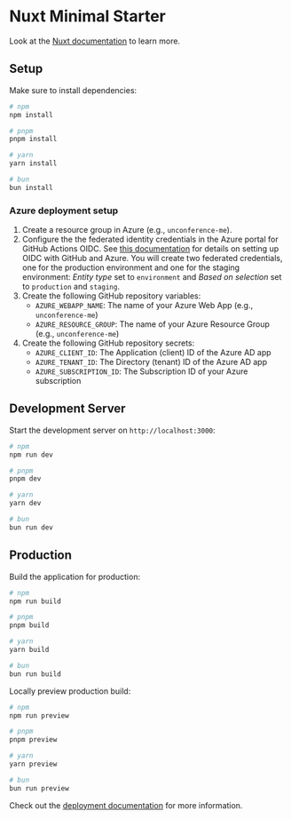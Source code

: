 # Nuxt Minimal Starter

Look at the [Nuxt documentation](https://nuxt.com/docs/getting-started/introduction) to learn more.

## Setup

Make sure to install dependencies:

```bash
# npm
npm install

# pnpm
pnpm install

# yarn
yarn install

# bun
bun install
```

### Azure deployment setup
1. Create a resource group in Azure (e.g., `unconference-me`).
2. Configure the the federated identity credentials in the Azure portal for GitHub Actions OIDC. See [this documentation](https://learn.microsoft.com/en-us/azure/developer/github/connect-from-azure-openid-connect) for details on setting up OIDC with GitHub and Azure. You will create two federated credentials, one for the production environment and one for the staging environment: *Entity type* set to `environment` and *Based on selection* set to `production` and `staging`.
3. Create the following GitHub repository variables:
   - `AZURE_WEBAPP_NAME`: The name of your Azure Web App (e.g., `unconference-me`)
   - `AZURE_RESOURCE_GROUP`: The name of your Azure Resource Group (e.g., `unconference-me`)
4. Create the following GitHub repository secrets:
   - `AZURE_CLIENT_ID`: The Application (client) ID of the Azure AD app
   - `AZURE_TENANT_ID`: The Directory (tenant) ID of the Azure AD app
   - `AZURE_SUBSCRIPTION_ID`: The Subscription ID of your Azure subscription


## Development Server

Start the development server on `http://localhost:3000`:

```bash
# npm
npm run dev

# pnpm
pnpm dev

# yarn
yarn dev

# bun
bun run dev
```

## Production

Build the application for production:

```bash
# npm
npm run build

# pnpm
pnpm build

# yarn
yarn build

# bun
bun run build
```

Locally preview production build:

```bash
# npm
npm run preview

# pnpm
pnpm preview

# yarn
yarn preview

# bun
bun run preview
```

Check out the [deployment documentation](https://nuxt.com/docs/getting-started/deployment) for more information.
